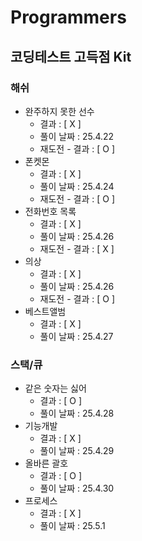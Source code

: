 # Programmers

## 코딩테스트 고득점 Kit

### 해쉬
- 완주하지 못한 선수
  - 결과 : [ X ]
  - 풀이 날짜 : 25.4.22
  - 재도전 - 결과 : [ O ]
- 폰켓몬
  - 결과 : [ X ]
  - 풀이 날짜 : 25.4.24
  - 재도전 - 결과 : [ O ]
- 전화번호 목록
  - 결과 : [ X ]
  - 풀이 날짜 : 25.4.26
  - 재도전 - 결과 : [ X ]
- 의상
  - 결과 : [ X ]
  - 풀이 날짜 : 25.4.26
  - 재도전 - 결과 : [ O ]
- 베스트앨범
  - 결과 : [ X ]
  - 풀이 날짜 : 25.4.27

### 스택/큐
- 같은 숫자는 싫어
  - 결과 : [ O ]
  - 풀이 날짜 : 25.4.28
- 기능개발
  - 결과 : [ X ]
  - 풀이 날짜 : 25.4.29
- 올바른 괄호
  - 결과 : [ O ]
  - 풀이 날짜 : 25.4.30
- 프로세스
  - 결과 : [ X ]
  - 풀이 날짜 : 25.5.1